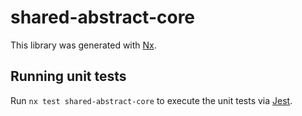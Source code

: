 # shared-abstract-core

This library was generated with [Nx](https://nx.dev).

## Running unit tests

Run `nx test shared-abstract-core` to execute the unit tests via [Jest](https://jestjs.io).
